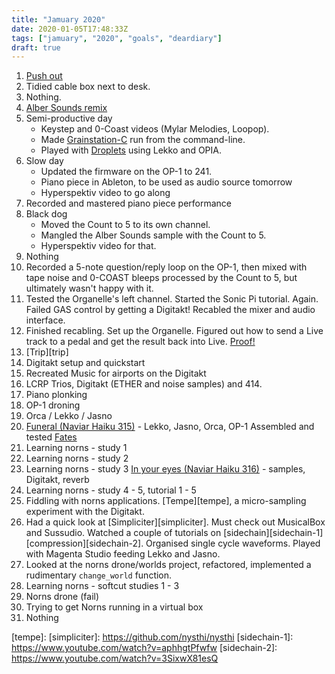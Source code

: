 ```yaml
---
title: "Jamuary 2020"
date: 2020-01-05T17:48:33Z
tags: ["jamuary", "2020", "goals", "deardiary"]
draft: true
---
```


1. [Push out][push-out]
2. Tidied cable box next to desk.
3. Nothing.
4. [Alber Sounds remix][alber-sounds-remix]
5. Semi-productive day
    * Keystep and 0-Coast videos (Mylar Melodies, Loopop).
    * Made [Grainstation-C][grainstation-c] run from the command-line.
    * Played with [Droplets][droplets] using Lekko and OPIA.
6. Slow day
    * Updated the firmware on the OP-1 to 241.
    * Piano piece in Ableton, to be used as audio source tomorrow
    * Hyperspektiv video to go along
7. Recorded and mastered piano piece performance
8. Black dog
    * Moved the Count to 5 to its own channel.
    * Mangled the Alber Sounds sample with the Count to 5.
    * Hyperspektiv video for that.
9. Nothing
10. Recorded a 5-note question/reply loop on the OP-1, then mixed with tape
    noise and 0-COAST bleeps processed by the Count to 5, but ultimately
    wasn't happy with it.
11. Tested the Organelle's left channel.
    Started the Sonic Pi tutorial. Again.
    Failed GAS control by getting a Digitakt!
    Recabled the mixer and audio interface.
12. Finished recabling.
    Set up the Organelle.
    Figured out how to send a Live track to a pedal and get the result back
    into Live. [Proof!][live-there-and-back-again]
13. [Trip][trip]
14. Digitakt setup and quickstart
15. Recreated Music for airports on the Digitakt
16. LCRP Trios, Digitakt (ETHER and noise samples) and 414.
17. Piano plonking
18. OP-1 droning
19. Orca / Lekko / Jasno
20. [Funeral (Naviar Haiku 315)][naviarhaiku315] - Lekko, Jasno, Orca, OP-1
    Assembled and tested [Fates][fates]
21. Learning norns - study 1
22. Learning norns - study 2
23. Learning norns - study 3
    [In your eyes (Naviar Haiku 316)][naviarhaiku316] - samples, Digitakt, reverb
24. Learning norns - study 4 - 5, tutorial 1 - 5
25. Fiddling with norns applications.
    [Tempe][tempe], a micro-sampling experiment with the Digitakt.
26. Had a quick look at [Simpliciter][simpliciter]. Must check out MusicalBox and Sussudio.
    Watched a couple of tutorials on [sidechain][sidechain-1] [compression][sidechain-2].
    Organised single cycle waveforms.
    Played with Magenta Studio feeding Lekko and Jasno.
27. Looked at the norns drone/worlds project, refactored, implemented a rudimentary `change_world` function.
28. Learning norns - softcut studies 1 - 3
29. Norns drone (fail)
30. Trying to get Norns running in a virtual box
31. Nothing

[push-out]: https://soundcloud.com/everythingdies/push-out-naviarhaiku313
[alber-sounds-remix]: https://www.dropbox.com/s/rgtqgl07kt9ml3v/2-Music%20for%20bullfights%20instagram.mov?dl=0
[grainstation-c]: https://github.com/chronopolis5k/Grainstation-C
[droplets]: https://github.com/silent5/droplets
[live-there-and-back-again]: https://www.dropbox.com/s/ckuaqfgiwuvwfuc/live-there-and-back-again.png?dl=0
[naviarhaiku315]: https://soundcloud.com/everythingdies/funeral-naviarhaiku315
[fates]: https://github.com/okyeron/fates
[naviarhaiku316]: https://soundcloud.com/everythingdies/in-your-eyes-naviarhaiku316
[tempe]:
[simpliciter]: https://github.com/nysthi/nysthi
[sidechain-1]: https://www.youtube.com/watch?v=aphhgtPfwfw
[sidechain-2]: https://www.youtube.com/watch?v=3SixwX81esQ